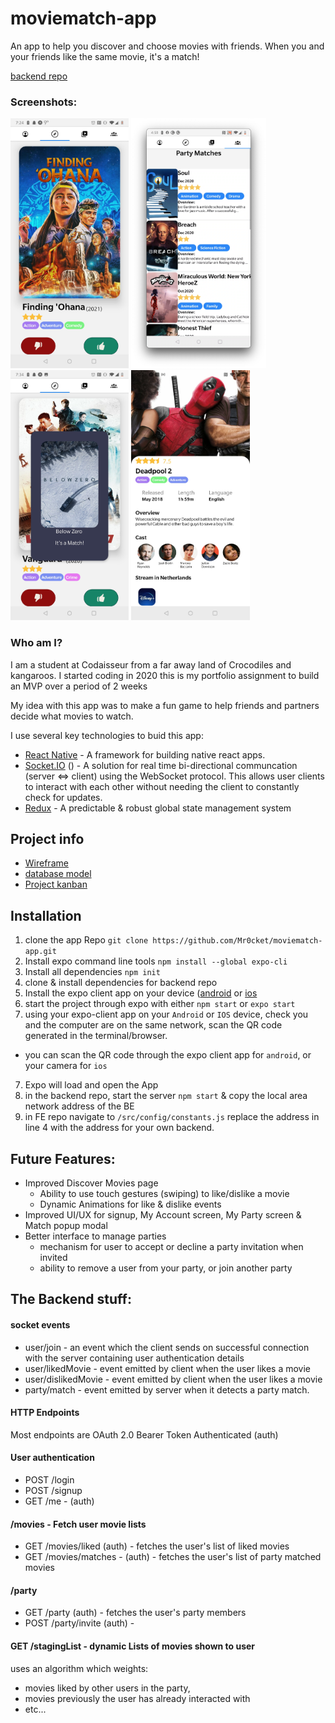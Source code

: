# moviematch-app

An app to help you discover and choose movies with friends. When you and your friends like the same movie, it's a match!

[backend repo](https://github.com/Mr0cket/movieMatch-backend)

### Screenshots:

<img alt="Discover Movies Tab" src="/assets/DiscoverMovies.jpg" height="400" /> <img alt="Party Matches Tab" src="/assets/PartyMatches.png" height="400" /> <img alt="Match Modal view" src="/assets/MatchView.jpg" height="400" /> <img alt="MovieDetails Screen" src="/assets/MovieDetails.jpg" height="400" />

### Who am I?

I am a student at Codaisseur from a far away land of Crocodiles and kangaroos.
I started coding in 2020 this is my portfolio assignment to build an MVP over a period of 2 weeks

My idea with this app was to make a fun game to help friends and partners decide what movies to watch.

I use several key technologies to buid this app:

- [React Native](https://reactnative.dev/) - A framework for building native react apps.
- [Socket.IO](https://socket.io/) () - A solution for real time bi-directional communcation (server <=> client) using the WebSocket protocol. This allows user clients to interact with each other without needing the client to constantly check for updates.
- [Redux](https://redux.js.org/) - A predictable & robust global state management system

## Project info

- [Wireframe](https://wireframepro.mockflow.com/view/Mb154b8103fbc27f9c5278251fb67604f1610192783846)
- [database model](https://dbdiagram.io/d/5ffad93a80d742080a35aede)
- [Project kanban](https://github.com/users/Mr0cket/projects/2)

## Installation

1. clone the app Repo
   `git clone https://github.com/Mr0cket/moviematch-app.git`
2. Install expo command line tools `npm install --global expo-cli`
3. Install all dependencies `npm init`
4. clone & install dependencies for backend repo
5. Install the expo client app on your device ([android](https://play.google.com/store/apps/details?id=host.exp.exponent) or [ios](https://itunes.com/apps/exponent)
6. start the project through expo with either `npm start` or `expo start`
7. using your expo-client app on your `Android` or `IOS` device, check you and the computer are on the same network, scan the QR code generated in the terminal/browser.

- you can scan the QR code through the expo client app for `android`, or your camera for `ios`

7. Expo will load and open the App
8. in the backend repo, start the server `npm start` & copy the local area network address of the BE
9. in FE repo navigate to `/src/config/constants.js` replace the address in line 4 with the address for your own backend.

## Future Features:

- Improved Discover Movies page
  - Ability to use touch gestures (swiping) to like/dislike a movie
  - Dynamic Animations for like & dislike events
- Improved UI/UX for signup, My Account screen, My Party screen & Match popup modal
- Better interface to manage parties
  - mechanism for user to accept or decline a party invitation when invited
  - ability to remove a user from your party, or join another party

## The Backend stuff:

#### socket events

- user/join - an event which the client sends on successful connection with the server containing user authentication details
- user/likedMovie - event emitted by client when the user likes a movie
- user/dislikedMovie - event emitted by client when the user likes a movie
- party/match - event emitted by server when it detects a party match.

#### HTTP Endpoints

Most endpoints are OAuth 2.0 Bearer Token Authenticated (auth)

#### User authentication

- POST /login
- POST /signup
- GET /me - (auth)

#### /movies - Fetch user movie lists

- GET /movies/liked (auth) - fetches the user's list of liked movies
- GET /movies/matches - (auth) - fetches the user's list of party matched movies

#### /party

- GET /party (auth) - fetches the user's party members
- POST /party/invite (auth) -

#### GET /stagingList - dynamic Lists of movies shown to user

uses an algorithm which weights:

- movies liked by other users in the party,
- movies previously the user has already interacted with
- etc...
